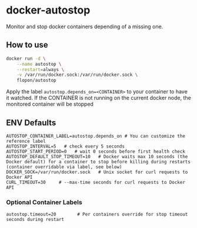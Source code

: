 # docker-autostop

Monitor and stop docker containers depending of a missing one. 

## How to use
```bash
docker run -d \
    --name autostop \
    --restart=always \
    -v /var/run/docker.sock:/var/run/docker.sock \
    flopon/autostop
```
Apply the label `autostop.depends_on=<CONTAINER>` to your container to have it watched.
If the CONTAINER is not running on the current docker node, the monitored container will be stopped

## ENV Defaults
```
AUTOSTOP_CONTAINER_LABEL=autostop.depends_on # You can customize the reference label
AUTOSTOP_INTERVAL=5   # check every 5 seconds
AUTOSTOP_START_PERIOD=0   # wait 0 seconds before first health check
AUTOSTOP_DEFAULT_STOP_TIMEOUT=10   # Docker waits max 10 seconds (the Docker default) for a container to stop before killing during restarts (container overridable via label, see below)
DOCKER_SOCK=/var/run/docker.sock   # Unix socket for curl requests to Docker API
CURL_TIMEOUT=30     # --max-time seconds for curl requests to Docker API
```

### Optional Container Labels
```
autostop.timeout=20        # Per containers override for stop timeout seconds during restart
```

